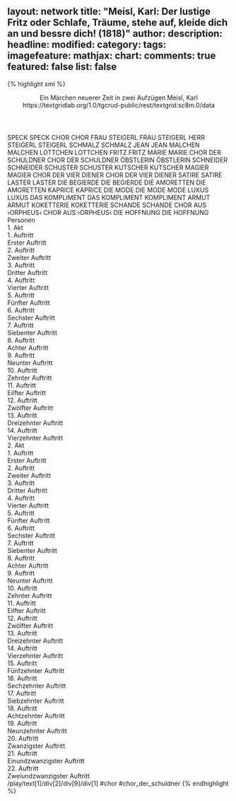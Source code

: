 layout: network
title: "Meisl, Karl: Der lustige Fritz oder Schlafe, Träume, stehe auf, kleide dich an und bessre dich! (1818)"
author:
description:
headline:
modified:
category:
tags:
imagefeature:
mathjax:
chart:
comments: true
featured: false
list: false
---
{% highlight xml %}
<?xml-model href="https://raw.githubusercontent.com/DLiNa/project/master/rules/lina.rnc"?><?xml-model href="https://raw.githubusercontent.com/DLiNa/project/master/rules/lina.sch"?>
<play xmlns="http://lina.digital">
  <header>
    <title>Der lustige Fritz oder Schlafe, Träume, stehe auf, kleide dich an und bessre dich!</title>
    <subtitle>Ein Märchen neuerer Zeit in zwei Aufzügen</subtitle>
    <genretitle/>
    <author>Meisl, Karl</author>
    <date type="print" when="1819"/>
    <date type="premiere" when="1818"/>
    <date type="written"/>
    <source>https://textgridlab.org/1.0/tgcrud-public/rest/textgrid:sc8m.0/data</source>
  </header>
  <personae>
    <character>
      <name>SPECK</name>
      <alias xml:id="speck">
        <name>SPECK</name>
      </alias>
    </character>
    <character>
      <name>CHOR</name>
      <alias xml:id="chor">
        <name>CHOR</name>
      </alias>
    </character>
    <character>
      <name>FRAU STEIGERL</name>
      <alias xml:id="frau_steigerl">
        <name>FRAU STEIGERL</name>
      </alias>
    </character>
    <character>
      <name>HERR STEIGERL</name>
      <alias xml:id="steigerl">
        <name>STEIGERL</name>
      </alias>
    </character>
    <character>
      <name>SCHMALZ</name>
      <alias xml:id="schmalz">
        <name>SCHMALZ</name>
      </alias>
    </character>
    <character>
      <name>JEAN</name>
      <alias xml:id="jean">
        <name>JEAN</name>
      </alias>
    </character>
    <character>
      <name>MALCHEN</name>
      <alias xml:id="malchen">
        <name>MALCHEN</name>
      </alias>
    </character>
    <character>
      <name>LOTTCHEN</name>
      <alias xml:id="lottchen">
        <name>LOTTCHEN</name>
      </alias>
    </character>
    <character>
      <name>FRITZ</name>
      <alias xml:id="fritz">
        <name>FRITZ</name>
      </alias>
    </character>
    <character>
      <name>MARIE</name>
      <alias xml:id="marie">
        <name>MARIE</name>
      </alias>
    </character>
    <character>
      <name>CHOR DER SCHULDNER</name>
      <alias xml:id="chor_der_schuldner">
        <name>CHOR DER SCHULDNER</name>
      </alias>
    </character>
    <character>
      <name>ÖBSTLERIN</name>
      <alias xml:id="öbstlerin">
        <name>ÖBSTLERIN</name>
      </alias>
    </character>
    <character>
      <name>SCHNEIDER</name>
      <alias xml:id="schneider">
        <name>SCHNEIDER</name>
      </alias>
    </character>
    <character>
      <name>SCHUSTER</name>
      <alias xml:id="schuster">
        <name>SCHUSTER</name>
      </alias>
    </character>
    <character>
      <name>KUTSCHER</name>
      <alias xml:id="kutscher">
        <name>KUTSCHER</name>
      </alias>
    </character>
    <character>
      <name>MAGIER</name>
      <alias xml:id="magier">
        <name>MAGIER</name>
      </alias>
    </character>
    <character>
      <name>CHOR DER VIER DIENER</name>
      <alias xml:id="chor_der_vier_diener">
        <name>CHOR DER VIER DIENER</name>
      </alias>
    </character>
    <character>
      <name>SATIRE</name>
      <alias xml:id="satire">
        <name>SATIRE</name>
      </alias>
    </character>
    <character>
      <name>LASTER</name>
      <alias xml:id="laster">
        <name>LASTER</name>
      </alias>
    </character>
    <character>
      <name>DIE BEGIERDE</name>
      <alias xml:id="die_begierde">
        <name>DIE BEGIERDE</name>
      </alias>
    </character>
    <character>
      <name>DIE AMORETTEN</name>
      <alias xml:id="die_amoretten">
        <name>DIE AMORETTEN</name>
      </alias>
    </character>
    <character>
      <name>KAPRICE</name>
      <alias xml:id="kaprice">
        <name>KAPRICE</name>
      </alias>
    </character>
    <character>
      <name>DIE MODE</name>
      <alias xml:id="die_mode">
        <name>DIE MODE</name>
      </alias>
      <alias xml:id="mode">
        <name>MODE</name>
      </alias>
    </character>
    <character>
      <name>LUXUS</name>
      <alias xml:id="luxus">
        <name>LUXUS</name>
      </alias>
    </character>
    <character>
      <name>DAS KOMPLIMENT</name>
      <alias xml:id="das_kompliment">
        <name>DAS KOMPLIMENT</name>
      </alias>
      <alias xml:id="kompliment">
        <name>KOMPLIMENT</name>
      </alias>
    </character>
    <character>
      <name>ARMUT</name>
      <alias xml:id="armut">
        <name>ARMUT</name>
      </alias>
    </character>
    <character>
      <name>KOKETTERIE</name>
      <alias xml:id="koketterie">
        <name>KOKETTERIE</name>
      </alias>
    </character>
    <character>
      <name>SCHANDE</name>
      <alias xml:id="schande">
        <name>SCHANDE</name>
      </alias>
    </character>
    <character>
      <name>CHOR AUS ›ORPHEUS‹</name>
      <alias xml:id="chor_aus_orpheus">
        <name>CHOR AUS ›ORPHEUS‹</name>
      </alias>
    </character>
    <character>
      <name>DIE HOFFNUNG</name>
      <alias xml:id="die_hoffnung">
        <name>DIE HOFFNUNG</name>
      </alias>
    </character>
  </personae>
  <text>
    <div>
      <head>Personen</head>
    </div>
    <div>
      <head>1. Akt</head>
      <div>
        <head>1. Auftritt</head>
        <div>
          <head>Erster Auftritt</head>
          <sp who="#speck">
            <amount n="7" unit="speech_acts"/>
            <amount n="278" unit="words"/>
            <amount n="13" unit="lines"/>
            <amount n="1501" unit="chars"/>
          </sp>
          <sp who="#chor">
            <amount n="3" unit="speech_acts"/>
            <amount n="43" unit="words"/>
            <amount n="8" unit="lines"/>
            <amount n="205" unit="chars"/>
          </sp>
          <sp who="#frau_steigerl #steigerl #speck #chor">
            <amount n="2" unit="speech_acts"/>
            <amount n="3" unit="words"/>
            <amount n="2" unit="lines"/>
            <amount n="31" unit="chars"/>
          </sp>
          <sp who="#frau_steigerl">
            <amount n="5" unit="speech_acts"/>
            <amount n="251" unit="words"/>
            <amount n="4" unit="lines"/>
            <amount n="1346" unit="chars"/>
          </sp>
          <sp who="#steigerl">
            <amount n="6" unit="speech_acts"/>
            <amount n="134" unit="words"/>
            <amount n="2" unit="lines"/>
            <amount n="727" unit="chars"/>
          </sp>
          <sp who="#schmalz">
            <amount n="3" unit="speech_acts"/>
            <amount n="99" unit="words"/>
            <amount n="6" unit="lines"/>
            <amount n="538" unit="chars"/>
          </sp>
        </div>
      </div>
      <div>
        <head>2. Auftritt</head>
        <div>
          <head>Zweiter Auftritt</head>
          <sp who="#frau_steigerl">
            <amount n="6" unit="speech_acts"/>
            <amount n="147" unit="words"/>
            <amount n="2" unit="lines"/>
            <amount n="792" unit="chars"/>
          </sp>
          <sp who="#steigerl">
            <amount n="4" unit="speech_acts"/>
            <amount n="87" unit="words"/>
            <amount n="1" unit="lines"/>
            <amount n="462" unit="chars"/>
          </sp>
          <sp who="#speck">
            <amount n="4" unit="speech_acts"/>
            <amount n="126" unit="words"/>
            <amount n="1" unit="lines"/>
            <amount n="708" unit="chars"/>
          </sp>
        </div>
      </div>
      <div>
        <head>3. Auftritt</head>
        <div>
          <head>Dritter Auftritt</head>
          <sp who="#jean">
            <amount n="9" unit="speech_acts"/>
            <amount n="134" unit="words"/>
            <amount n="6" unit="lines"/>
            <amount n="734" unit="chars"/>
          </sp>
          <sp who="#malchen">
            <amount n="9" unit="speech_acts"/>
            <amount n="365" unit="words"/>
            <amount n="3" unit="lines"/>
            <amount n="1938" unit="chars"/>
          </sp>
        </div>
      </div>
      <div>
        <head>4. Auftritt</head>
        <div>
          <head>Vierter Auftritt</head>
          <sp who="#jean">
            <amount n="1" unit="speech_acts"/>
            <amount n="30" unit="words"/>
            <amount n="161" unit="chars"/>
          </sp>
          <sp who="#malchen">
            <amount n="15" unit="speech_acts"/>
            <amount n="363" unit="words"/>
            <amount n="17" unit="lines"/>
            <amount n="1997" unit="chars"/>
          </sp>
          <sp who="#lottchen">
            <amount n="15" unit="speech_acts"/>
            <amount n="321" unit="words"/>
            <amount n="7" unit="lines"/>
            <amount n="1808" unit="chars"/>
          </sp>
        </div>
      </div>
      <div>
        <head>5. Auftritt</head>
        <div>
          <head>Fünfter Auftritt</head>
          <sp who="#jean">
            <amount n="3" unit="speech_acts"/>
            <amount n="92" unit="words"/>
            <amount n="1" unit="lines"/>
            <amount n="527" unit="chars"/>
          </sp>
          <sp who="#malchen">
            <amount n="2" unit="speech_acts"/>
            <amount n="26" unit="words"/>
            <amount n="1" unit="lines"/>
            <amount n="153" unit="chars"/>
          </sp>
          <sp who="#lottchen">
            <amount n="2" unit="speech_acts"/>
            <amount n="25" unit="words"/>
            <amount n="2" unit="lines"/>
            <amount n="135" unit="chars"/>
          </sp>
        </div>
      </div>
      <div>
        <head>6. Auftritt</head>
        <div>
          <head>Sechster Auftritt</head>
          <sp who="#fritz">
            <amount n="1" unit="speech_acts"/>
            <amount n="332" unit="words"/>
            <amount n="1769" unit="chars"/>
          </sp>
        </div>
      </div>
      <div>
        <head>7. Auftritt</head>
        <div>
          <head>Siebenter Auftritt</head>
          <sp who="#fritz">
            <amount n="12" unit="speech_acts"/>
            <amount n="318" unit="words"/>
            <amount n="6" unit="lines"/>
            <amount n="1789" unit="chars"/>
          </sp>
          <sp who="#marie">
            <amount n="10" unit="speech_acts"/>
            <amount n="196" unit="words"/>
            <amount n="4" unit="lines"/>
            <amount n="1098" unit="chars"/>
          </sp>
          <sp who="#lottchen">
            <amount n="8" unit="speech_acts"/>
            <amount n="94" unit="words"/>
            <amount n="7" unit="lines"/>
            <amount n="486" unit="chars"/>
          </sp>
          <sp who="#malchen">
            <amount n="7" unit="speech_acts"/>
            <amount n="64" unit="words"/>
            <amount n="7" unit="lines"/>
            <amount n="337" unit="chars"/>
          </sp>
        </div>
      </div>
      <div>
        <head>8. Auftritt</head>
        <div>
          <head>Achter Auftritt</head>
          <sp who="#fritz">
            <amount n="2" unit="speech_acts"/>
            <amount n="134" unit="words"/>
            <amount n="4" unit="lines"/>
            <amount n="745" unit="chars"/>
          </sp>
        </div>
      </div>
      <div>
        <head>9. Auftritt</head>
        <div>
          <head>Neunter Auftritt</head>
          <sp who="#jean">
            <amount n="1" unit="speech_acts"/>
            <amount n="17" unit="words"/>
            <amount n="3" unit="lines"/>
            <amount n="89" unit="chars"/>
          </sp>
          <sp who="#chor_der_schuldner">
            <amount n="1" unit="speech_acts"/>
            <amount n="31" unit="words"/>
            <amount n="5" unit="lines"/>
            <amount n="158" unit="chars"/>
          </sp>
          <sp who="#fritz">
            <amount n="3" unit="speech_acts"/>
            <amount n="60" unit="words"/>
            <amount n="10" unit="lines"/>
            <amount n="338" unit="chars"/>
          </sp>
          <sp who="#öbstlerin">
            <amount n="1" unit="speech_acts"/>
            <amount n="12" unit="words"/>
            <amount n="2" unit="lines"/>
            <amount n="57" unit="chars"/>
          </sp>
          <sp who="#schneider">
            <amount n="1" unit="speech_acts"/>
            <amount n="19" unit="words"/>
            <amount n="4" unit="lines"/>
            <amount n="113" unit="chars"/>
          </sp>
          <sp who="#schuster">
            <amount n="1" unit="speech_acts"/>
            <amount n="12" unit="words"/>
            <amount n="2" unit="lines"/>
            <amount n="56" unit="chars"/>
          </sp>
          <sp who="#kutscher">
            <amount n="1" unit="speech_acts"/>
            <amount n="27" unit="words"/>
            <amount n="7" unit="lines"/>
            <amount n="149" unit="chars"/>
          </sp>
          <sp who="#chor_der_schuldner">
            <amount n="2" unit="speech_acts"/>
            <amount n="71" unit="words"/>
            <amount n="12" unit="lines"/>
            <amount n="334" unit="chars"/>
          </sp>
        </div>
      </div>
      <div>
        <head>10. Auftritt</head>
        <div>
          <head>Zehnter Auftritt</head>
          <sp who="#frau_steigerl">
            <amount n="4" unit="speech_acts"/>
            <amount n="52" unit="words"/>
            <amount n="3" unit="lines"/>
            <amount n="316" unit="chars"/>
          </sp>
          <sp who="#fritz">
            <amount n="3" unit="speech_acts"/>
            <amount n="40" unit="words"/>
            <amount n="2" unit="lines"/>
            <amount n="224" unit="chars"/>
          </sp>
          <sp who="#schneider">
            <amount n="2" unit="speech_acts"/>
            <amount n="24" unit="words"/>
            <amount n="2" unit="lines"/>
            <amount n="117" unit="chars"/>
          </sp>
          <sp who="#steigerl">
            <amount n="4" unit="speech_acts"/>
            <amount n="106" unit="words"/>
            <amount n="1" unit="lines"/>
            <amount n="598" unit="chars"/>
          </sp>
          <sp who="#öbstlerin #chor_der_schuldner #frau_steigerl #fritz #schneider #steigerl #schuster #jean">
            <amount n="2" unit="speech_acts"/>
            <amount n="8" unit="words"/>
            <amount n="2" unit="lines"/>
            <amount n="38" unit="chars"/>
          </sp>
          <sp who="#schuster">
            <amount n="1" unit="speech_acts"/>
            <amount n="35" unit="words"/>
            <amount n="193" unit="chars"/>
          </sp>
          <sp who="#jean">
            <amount n="1" unit="speech_acts"/>
            <amount n="5" unit="words"/>
            <amount n="1" unit="lines"/>
            <amount n="26" unit="chars"/>
          </sp>
        </div>
      </div>
      <div>
        <head>11. Auftritt</head>
        <div>
          <head>Eilfter Auftritt</head>
          <sp who="#frau_steigerl">
            <amount n="5" unit="speech_acts"/>
            <amount n="96" unit="words"/>
            <amount n="3" unit="lines"/>
            <amount n="489" unit="chars"/>
          </sp>
          <sp who="#fritz">
            <amount n="4" unit="speech_acts"/>
            <amount n="127" unit="words"/>
            <amount n="3" unit="lines"/>
            <amount n="692" unit="chars"/>
          </sp>
        </div>
      </div>
      <div>
        <head>12. Auftritt</head>
        <div>
          <head>Zwölfter Auftritt</head>
          <sp who="#fritz">
            <amount n="1" unit="speech_acts"/>
            <amount n="250" unit="words"/>
            <amount n="18" unit="lines"/>
            <amount n="1394" unit="chars"/>
          </sp>
        </div>
      </div>
      <div>
        <head>13. Auftritt</head>
        <div>
          <head>Dreizehnter Auftritt</head>
          <sp who="#speck">
            <amount n="12" unit="speech_acts"/>
            <amount n="308" unit="words"/>
            <amount n="7" unit="lines"/>
            <amount n="1645" unit="chars"/>
          </sp>
          <sp who="#magier">
            <amount n="13" unit="speech_acts"/>
            <amount n="401" unit="words"/>
            <amount n="10" unit="lines"/>
            <amount n="2335" unit="chars"/>
          </sp>
        </div>
      </div>
      <div>
        <head>14. Auftritt</head>
        <div>
          <head>Vierzehnter Auftritt</head>
          <sp who="#speck">
            <amount n="1" unit="speech_acts"/>
            <amount n="5" unit="words"/>
            <amount n="1" unit="lines"/>
            <amount n="29" unit="chars"/>
          </sp>
          <sp who="#magier">
            <amount n="13" unit="speech_acts"/>
            <amount n="201" unit="words"/>
            <amount n="9" unit="lines"/>
            <amount n="1144" unit="chars"/>
          </sp>
          <sp who="#steigerl">
            <amount n="4" unit="speech_acts"/>
            <amount n="24" unit="words"/>
            <amount n="4" unit="lines"/>
            <amount n="131" unit="chars"/>
          </sp>
          <sp who="#frau_steigerl">
            <amount n="7" unit="speech_acts"/>
            <amount n="51" unit="words"/>
            <amount n="7" unit="lines"/>
            <amount n="296" unit="chars"/>
          </sp>
          <sp who="#fritz">
            <amount n="11" unit="speech_acts"/>
            <amount n="278" unit="words"/>
            <amount n="4" unit="lines"/>
            <amount n="1534" unit="chars"/>
          </sp>
          <sp who="#chor_der_vier_diener">
            <amount n="1" unit="speech_acts"/>
            <amount n="24" unit="words"/>
            <amount n="7" unit="lines"/>
            <amount n="148" unit="chars"/>
          </sp>
        </div>
      </div>
    </div>
    <div>
      <head>2. Akt</head>
      <div>
        <head>1. Auftritt</head>
        <div>
          <head>Erster Auftritt</head>
          <sp who="#frau_steigerl">
            <amount n="2" unit="speech_acts"/>
            <amount n="38" unit="words"/>
            <amount n="1" unit="lines"/>
            <amount n="203" unit="chars"/>
          </sp>
          <sp who="#magier">
            <amount n="3" unit="speech_acts"/>
            <amount n="100" unit="words"/>
            <amount n="1" unit="lines"/>
            <amount n="588" unit="chars"/>
          </sp>
          <sp who="#steigerl">
            <amount n="1" unit="speech_acts"/>
            <amount n="14" unit="words"/>
            <amount n="1" unit="lines"/>
            <amount n="58" unit="chars"/>
          </sp>
        </div>
      </div>
      <div>
        <head>2. Auftritt</head>
        <div>
          <head>Zweiter Auftritt</head>
          <sp who="#lottchen">
            <amount n="1" unit="speech_acts"/>
            <amount n="192" unit="words"/>
            <amount n="1033" unit="chars"/>
          </sp>
        </div>
      </div>
      <div>
        <head>3. Auftritt</head>
        <div>
          <head>Dritter Auftritt</head>
          <sp who="#lottchen">
            <amount n="6" unit="speech_acts"/>
            <amount n="275" unit="words"/>
            <amount n="3" unit="lines"/>
            <amount n="1519" unit="chars"/>
          </sp>
          <sp who="#satire">
            <amount n="5" unit="speech_acts"/>
            <amount n="149" unit="words"/>
            <amount n="1" unit="lines"/>
            <amount n="807" unit="chars"/>
          </sp>
          <sp who="#fritz">
            <amount n="1" unit="speech_acts"/>
            <amount n="17" unit="words"/>
            <amount n="1" unit="lines"/>
            <amount n="88" unit="chars"/>
          </sp>
        </div>
      </div>
      <div>
        <head>4. Auftritt</head>
        <div>
          <head>Vierter Auftritt</head>
          <sp who="#satire">
            <amount n="11" unit="speech_acts"/>
            <amount n="412" unit="words"/>
            <amount n="7" unit="lines"/>
            <amount n="2370" unit="chars"/>
          </sp>
          <sp who="#fritz">
            <amount n="20" unit="speech_acts"/>
            <amount n="488" unit="words"/>
            <amount n="7" unit="lines"/>
            <amount n="2620" unit="chars"/>
          </sp>
          <sp who="#lottchen">
            <amount n="8" unit="speech_acts"/>
            <amount n="144" unit="words"/>
            <amount n="4" unit="lines"/>
            <amount n="776" unit="chars"/>
          </sp>
          <sp who="#laster">
            <amount n="4" unit="speech_acts"/>
            <amount n="36" unit="words"/>
            <amount n="3" unit="lines"/>
            <amount n="232" unit="chars"/>
          </sp>
          <sp who="#die_begierde">
            <amount n="1" unit="speech_acts"/>
            <amount n="4" unit="words"/>
            <amount n="1" unit="lines"/>
            <amount n="32" unit="chars"/>
          </sp>
          <sp who="#die_amoretten">
            <amount n="1" unit="speech_acts"/>
            <amount n="8" unit="words"/>
            <amount n="1" unit="lines"/>
            <amount n="47" unit="chars"/>
          </sp>
        </div>
      </div>
      <div>
        <head>5. Auftritt</head>
        <div>
          <head>Fünfter Auftritt</head>
          <sp who="#fritz">
            <amount n="5" unit="speech_acts"/>
            <amount n="138" unit="words"/>
            <amount n="2" unit="lines"/>
            <amount n="712" unit="chars"/>
          </sp>
          <sp who="#laster">
            <amount n="3" unit="speech_acts"/>
            <amount n="65" unit="words"/>
            <amount n="1" unit="lines"/>
            <amount n="357" unit="chars"/>
          </sp>
          <sp who="#satire">
            <amount n="1" unit="speech_acts"/>
            <amount n="11" unit="words"/>
            <amount n="1" unit="lines"/>
            <amount n="71" unit="chars"/>
          </sp>
        </div>
      </div>
      <div>
        <head>6. Auftritt</head>
        <div>
          <head>Sechster Auftritt</head>
          <sp who="#kaprice">
            <amount n="7" unit="speech_acts"/>
            <amount n="91" unit="words"/>
            <amount n="5" unit="lines"/>
            <amount n="502" unit="chars"/>
          </sp>
          <sp who="#fritz">
            <amount n="4" unit="speech_acts"/>
            <amount n="33" unit="words"/>
            <amount n="4" unit="lines"/>
            <amount n="174" unit="chars"/>
          </sp>
          <sp who="#die_mode">
            <amount n="2" unit="speech_acts"/>
            <amount n="36" unit="words"/>
            <amount n="1" unit="lines"/>
            <amount n="204" unit="chars"/>
          </sp>
          <sp who="#mode">
            <amount n="2" unit="speech_acts"/>
            <amount n="42" unit="words"/>
            <amount n="1" unit="lines"/>
            <amount n="229" unit="chars"/>
          </sp>
          <sp who="#kaprice #fritz">
            <amount n="1" unit="speech_acts"/>
            <amount n="5" unit="words"/>
            <amount n="1" unit="lines"/>
            <amount n="32" unit="chars"/>
          </sp>
        </div>
      </div>
      <div>
        <head>7. Auftritt</head>
        <div>
          <head>Siebenter Auftritt</head>
          <sp who="#fritz">
            <amount n="5" unit="speech_acts"/>
            <amount n="115" unit="words"/>
            <amount n="3" unit="lines"/>
            <amount n="631" unit="chars"/>
          </sp>
          <sp who="#satire">
            <amount n="5" unit="speech_acts"/>
            <amount n="48" unit="words"/>
            <amount n="5" unit="lines"/>
            <amount n="258" unit="chars"/>
          </sp>
        </div>
      </div>
      <div>
        <head>8. Auftritt</head>
        <div>
          <head>Achter Auftritt</head>
          <sp who="#lottchen">
            <amount n="1" unit="speech_acts"/>
            <amount n="172" unit="words"/>
            <amount n="10" unit="lines"/>
            <amount n="845" unit="chars"/>
          </sp>
        </div>
      </div>
      <div>
        <head>9. Auftritt</head>
        <div>
          <head>Neunter Auftritt</head>
          <sp who="#lottchen">
            <amount n="5" unit="speech_acts"/>
            <amount n="55" unit="words"/>
            <amount n="5" unit="lines"/>
            <amount n="283" unit="chars"/>
          </sp>
          <sp who="#luxus">
            <amount n="5" unit="speech_acts"/>
            <amount n="115" unit="words"/>
            <amount n="2" unit="lines"/>
            <amount n="613" unit="chars"/>
          </sp>
          <sp who="#laster">
            <amount n="1" unit="speech_acts"/>
            <amount n="6" unit="words"/>
            <amount n="1" unit="lines"/>
            <amount n="31" unit="chars"/>
          </sp>
          <sp who="#fritz">
            <amount n="3" unit="speech_acts"/>
            <amount n="40" unit="words"/>
            <amount n="2" unit="lines"/>
            <amount n="217" unit="chars"/>
          </sp>
          <sp who="#satire">
            <amount n="1" unit="speech_acts"/>
            <amount n="3" unit="words"/>
            <amount n="1" unit="lines"/>
            <amount n="20" unit="chars"/>
          </sp>
        </div>
      </div>
      <div>
        <head>10. Auftritt</head>
        <div>
          <head>Zehnter Auftritt</head>
          <sp who="#lottchen">
            <amount n="3" unit="speech_acts"/>
            <amount n="43" unit="words"/>
            <amount n="2" unit="lines"/>
            <amount n="239" unit="chars"/>
          </sp>
          <sp who="#satire">
            <amount n="5" unit="speech_acts"/>
            <amount n="96" unit="words"/>
            <amount n="2" unit="lines"/>
            <amount n="540" unit="chars"/>
          </sp>
          <sp who="#das_kompliment">
            <amount n="1" unit="speech_acts"/>
            <amount n="46" unit="words"/>
            <amount n="289" unit="chars"/>
          </sp>
          <sp who="#fritz">
            <amount n="7" unit="speech_acts"/>
            <amount n="103" unit="words"/>
            <amount n="5" unit="lines"/>
            <amount n="535" unit="chars"/>
          </sp>
          <sp who="#kompliment">
            <amount n="3" unit="speech_acts"/>
            <amount n="77" unit="words"/>
            <amount n="2" unit="lines"/>
            <amount n="466" unit="chars"/>
          </sp>
          <sp who="#luxus">
            <amount n="1" unit="speech_acts"/>
            <amount n="8" unit="words"/>
            <amount n="1" unit="lines"/>
            <amount n="41" unit="chars"/>
          </sp>
          <sp who="#lottchen #satire #das_kompliment #fritz #luxus">
            <amount n="1" unit="speech_acts"/>
            <amount n="1" unit="words"/>
            <amount n="1" unit="lines"/>
            <amount n="9" unit="chars"/>
          </sp>
        </div>
      </div>
      <div>
        <head>11. Auftritt</head>
        <div>
          <head>Eilfter Auftritt</head>
          <sp who="#lottchen">
            <amount n="1" unit="speech_acts"/>
            <amount n="26" unit="words"/>
            <amount n="141" unit="chars"/>
          </sp>
          <sp who="#satire">
            <amount n="1" unit="speech_acts"/>
            <amount n="44" unit="words"/>
            <amount n="259" unit="chars"/>
          </sp>
          <sp who="#luxus">
            <amount n="1" unit="speech_acts"/>
            <amount n="8" unit="words"/>
            <amount n="1" unit="lines"/>
            <amount n="39" unit="chars"/>
          </sp>
          <sp who="#laster">
            <amount n="1" unit="speech_acts"/>
            <amount n="8" unit="words"/>
            <amount n="1" unit="lines"/>
            <amount n="53" unit="chars"/>
          </sp>
          <sp who="#kaprice">
            <amount n="1" unit="speech_acts"/>
            <amount n="7" unit="words"/>
            <amount n="1" unit="lines"/>
            <amount n="35" unit="chars"/>
          </sp>
          <sp who="#mode">
            <amount n="1" unit="speech_acts"/>
            <amount n="5" unit="words"/>
            <amount n="1" unit="lines"/>
            <amount n="31" unit="chars"/>
          </sp>
        </div>
      </div>
      <div>
        <head>12. Auftritt</head>
        <div>
          <head>Zwölfter Auftritt</head>
          <sp who="#fritz">
            <amount n="9" unit="speech_acts"/>
            <amount n="413" unit="words"/>
            <amount n="2" unit="lines"/>
            <amount n="2243" unit="chars"/>
          </sp>
          <sp who="#lottchen">
            <amount n="8" unit="speech_acts"/>
            <amount n="156" unit="words"/>
            <amount n="6" unit="lines"/>
            <amount n="878" unit="chars"/>
          </sp>
        </div>
      </div>
      <div>
        <head>13. Auftritt</head>
        <div>
          <head>Dreizehnter Auftritt</head>
          <sp who="#lottchen">
            <amount n="3" unit="speech_acts"/>
            <amount n="43" unit="words"/>
            <amount n="2" unit="lines"/>
            <amount n="245" unit="chars"/>
          </sp>
          <sp who="#fritz">
            <amount n="3" unit="speech_acts"/>
            <amount n="193" unit="words"/>
            <amount n="1" unit="lines"/>
            <amount n="1055" unit="chars"/>
          </sp>
        </div>
      </div>
      <div>
        <head>14. Auftritt</head>
        <div>
          <head>Vierzehnter Auftritt</head>
          <sp who="#armut">
            <amount n="6" unit="speech_acts"/>
            <amount n="92" unit="words"/>
            <amount n="4" unit="lines"/>
            <amount n="518" unit="chars"/>
          </sp>
          <sp who="#fritz">
            <amount n="6" unit="speech_acts"/>
            <amount n="182" unit="words"/>
            <amount n="1" unit="lines"/>
            <amount n="998" unit="chars"/>
          </sp>
        </div>
      </div>
      <div>
        <head>15. Auftritt</head>
        <div>
          <head>Fünfzehnter Auftritt</head>
          <sp who="#fritz">
            <amount n="5" unit="speech_acts"/>
            <amount n="272" unit="words"/>
            <amount n="28" unit="lines"/>
            <amount n="1443" unit="chars"/>
          </sp>
          <sp who="#laster">
            <amount n="4" unit="speech_acts"/>
            <amount n="61" unit="words"/>
            <amount n="2" unit="lines"/>
            <amount n="342" unit="chars"/>
          </sp>
        </div>
      </div>
      <div>
        <head>16. Auftritt</head>
        <div>
          <head>Sechzehnter Auftritt</head>
          <sp who="#fritz">
            <amount n="11" unit="speech_acts"/>
            <amount n="433" unit="words"/>
            <amount n="1" unit="lines"/>
            <amount n="2426" unit="chars"/>
          </sp>
          <sp who="#koketterie">
            <amount n="11" unit="speech_acts"/>
            <amount n="196" unit="words"/>
            <amount n="8" unit="lines"/>
            <amount n="1092" unit="chars"/>
          </sp>
        </div>
      </div>
      <div>
        <head>17. Auftritt</head>
        <div>
          <head>Siebzehnter Auftritt</head>
          <sp who="#laster">
            <amount n="4" unit="speech_acts"/>
            <amount n="75" unit="words"/>
            <amount n="2" unit="lines"/>
            <amount n="406" unit="chars"/>
          </sp>
          <sp who="#fritz">
            <amount n="3" unit="speech_acts"/>
            <amount n="38" unit="words"/>
            <amount n="2" unit="lines"/>
            <amount n="203" unit="chars"/>
          </sp>
          <sp who="#koketterie">
            <amount n="1" unit="speech_acts"/>
            <amount n="23" unit="words"/>
            <amount n="125" unit="chars"/>
          </sp>
        </div>
      </div>
      <div>
        <head>18. Auftritt</head>
        <div>
          <head>Achtzehnter Auftritt</head>
          <sp who="#fritz">
            <amount n="8" unit="speech_acts"/>
            <amount n="205" unit="words"/>
            <amount n="4" unit="lines"/>
            <amount n="1117" unit="chars"/>
          </sp>
          <sp who="#laster">
            <amount n="2" unit="speech_acts"/>
            <amount n="21" unit="words"/>
            <amount n="2" unit="lines"/>
            <amount n="103" unit="chars"/>
          </sp>
          <sp who="#armut">
            <amount n="4" unit="speech_acts"/>
            <amount n="14" unit="words"/>
            <amount n="4" unit="lines"/>
            <amount n="60" unit="chars"/>
          </sp>
          <sp who="#schande">
            <amount n="1" unit="speech_acts"/>
            <amount n="4" unit="words"/>
            <amount n="1" unit="lines"/>
            <amount n="15" unit="chars"/>
          </sp>
        </div>
      </div>
      <div>
        <head>19. Auftritt</head>
        <div>
          <head>Neunzehnter Auftritt</head>
          <sp who="#fritz">
            <amount n="4" unit="speech_acts"/>
            <amount n="39" unit="words"/>
            <amount n="4" unit="lines"/>
            <amount n="223" unit="chars"/>
          </sp>
          <sp who="#satire">
            <amount n="4" unit="speech_acts"/>
            <amount n="169" unit="words"/>
            <amount n="1" unit="lines"/>
            <amount n="1007" unit="chars"/>
          </sp>
        </div>
      </div>
      <div>
        <head>20. Auftritt</head>
        <div>
          <head>Zwanzigster Auftritt</head>
          <sp who="#fritz">
            <amount n="6" unit="speech_acts"/>
            <amount n="714" unit="words"/>
            <amount n="79" unit="lines"/>
            <amount n="3757" unit="chars"/>
          </sp>
          <sp who="#lottchen">
            <amount n="2" unit="speech_acts"/>
            <amount n="160" unit="words"/>
            <amount n="901" unit="chars"/>
          </sp>
          <sp who="#chor_aus_orpheus">
            <amount n="1" unit="speech_acts"/>
            <amount n="25" unit="words"/>
            <amount n="6" unit="lines"/>
            <amount n="150" unit="chars"/>
          </sp>
          <sp who="#satire">
            <amount n="3" unit="speech_acts"/>
            <amount n="85" unit="words"/>
            <amount n="5" unit="lines"/>
            <amount n="487" unit="chars"/>
          </sp>
          <sp who="#die_hoffnung">
            <amount n="1" unit="speech_acts"/>
            <amount n="35" unit="words"/>
            <amount n="6" unit="lines"/>
            <amount n="224" unit="chars"/>
          </sp>
        </div>
      </div>
      <div>
        <head>21. Auftritt</head>
        <div>
          <head>Einundzwanzigster Auftritt</head>
          <sp who="#magier">
            <amount n="6" unit="speech_acts"/>
            <amount n="193" unit="words"/>
            <amount n="3" unit="lines"/>
            <amount n="1088" unit="chars"/>
          </sp>
          <sp who="#speck">
            <amount n="3" unit="speech_acts"/>
            <amount n="57" unit="words"/>
            <amount n="2" unit="lines"/>
            <amount n="300" unit="chars"/>
          </sp>
          <sp who="#frau_steigerl">
            <amount n="4" unit="speech_acts"/>
            <amount n="52" unit="words"/>
            <amount n="3" unit="lines"/>
            <amount n="284" unit="chars"/>
          </sp>
          <sp who="#steigerl">
            <amount n="4" unit="speech_acts"/>
            <amount n="124" unit="words"/>
            <amount n="1" unit="lines"/>
            <amount n="706" unit="chars"/>
          </sp>
        </div>
      </div>
      <div>
        <head>22. Auftritt</head>
        <div>
          <head>Zweiundzwanzigster Auftritt</head>
          <sp who="#magier #fritz #frau_steigerl #lottchen #steigerl #chor">
            <amount n="1" unit="speech_acts"/>
            <amount n="4" unit="words"/>
            <amount n="1" unit="lines"/>
            <amount n="15" unit="chars"/>
          </sp>
          <sp who="#magier">
            <amount n="1" unit="speech_acts"/>
            <amount n="3" unit="words"/>
            <amount n="1" unit="lines"/>
            <amount n="20" unit="chars"/>
          </sp>
          <sp who="#fritz">
            <amount n="22" unit="speech_acts"/>
            <amount n="487" unit="words"/>
            <amount n="36" unit="lines"/>
            <amount n="2303" unit="chars"/>
          </sp>
          <sp who="#frau_steigerl">
            <amount n="1" unit="speech_acts"/>
            <amount n="12" unit="words"/>
            <amount n="1" unit="lines"/>
            <amount n="64" unit="chars"/>
          </sp>
          <sp who="#lottchen">
            <amount n="1" unit="speech_acts"/>
            <amount n="12" unit="words"/>
            <amount n="1" unit="lines"/>
            <amount n="61" unit="chars"/>
          </sp>
          <sp who="#steigerl">
            <amount n="1" unit="speech_acts"/>
            <amount n="5" unit="words"/>
            <amount n="1" unit="lines"/>
            <amount n="24" unit="chars"/>
          </sp>
          <sp who="#chor">
            <amount n="18" unit="speech_acts"/>
            <amount n="96" unit="words"/>
            <amount n="18" unit="lines"/>
            <amount n="480" unit="chars"/>
          </sp>
        </div>
      </div>
    </div>
  </text>
  <documentation>
    <change n="1" type="adjustSpeaker" who="peertrilcke">
      <path>/play/text[1]/div[2]/div[9]/div[1]</path>
      <orig>#chor</orig>
      <corr>#chor_der_schuldner</corr>
      <comment/>
    </change>
  </documentation>
</play>
{% endhighlight %}